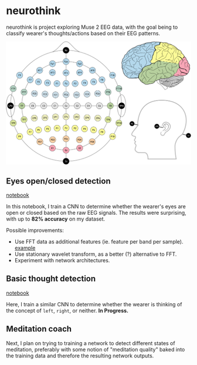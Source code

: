 # neurothink

neurothink is project exploring Muse 2 EEG data, with the goal being to classify wearer's thoughts/actions based on their EEG patterns.

![EEG 10-10 system](./data/EEG-10-10.png)

## Eyes open/closed detection

[notebook](./EEG/Muse-EEG-eyes-open.ipynb)

In this notebook, I train a CNN to determine whether the wearer's eyes are open or closed based on the raw EEG signals. The results were surprising, with up to **82% accuracy** on my dataset.

Possible improvements:

- Use FFT data as additional features (ie. feature per band per sample). [example](https://www.kaggle.com/purplejester/pytorch-deep-time-series-classification)
- Use stationary wavelet transform, as a better (?) alternative to FFT.
- Experiment with network architectures.

## Basic thought detection

[notebook](./EEG/Muse-EEG-eyes-open.ipynb)

Here, I train a similar CNN to determine whether the wearer is thinking of the concept of `left`, `right`, or neither. **In Progress.**

## Meditation coach

Next, I plan on trying to training a network to detect different states of meditation, preferably with some notion of "meditation quality" baked into the training data and therefore the resulting network outputs.